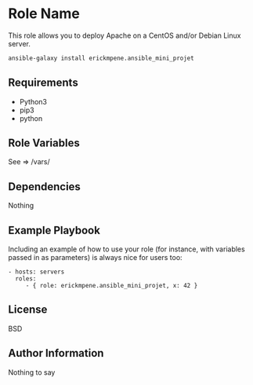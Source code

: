 Role Name
=========

This role allows you to deploy Apache on a CentOS and/or Debian Linux server.

```sh
ansible-galaxy install erickmpene.ansible_mini_projet
``` 

Requirements
------------

- Python3
- pip3
- python

Role Variables
--------------

See => /vars/

Dependencies
------------

Nothing

Example Playbook
----------------

Including an example of how to use your role (for instance, with variables passed in as parameters) is always nice for users too:

    - hosts: servers
      roles:
         - { role: erickmpene.ansible_mini_projet, x: 42 }

License
-------

BSD

Author Information
------------------

Nothing to say
